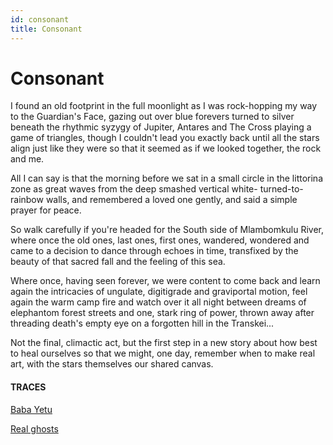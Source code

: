 ```yaml
---
id: consonant
title: Consonant
---
```


# Consonant

I found an old footprint
in the full moonlight as I was
rock-hopping my way
to the Guardian's Face,
gazing out over blue forevers
turned to silver beneath the
rhythmic syzygy
of Jupiter, Antares and The Cross
playing a game of triangles,
though I couldn't lead you
exactly back until all the stars
align just like they were
so that it seemed as if
we looked together,
the rock and me.

All I can say is that
the morning before
we sat in a small circle
in the littorina zone
as great waves from the deep
smashed vertical white-
turned-to-rainbow walls,
and remembered a loved one
gently,
and said a simple prayer
for peace.

So walk carefully
if you're headed for
the South side
of Mlambomkulu River,
where once the old ones,
last ones, first ones,
wandered, wondered
and came to a decision
to dance through echoes in time,
transfixed by the beauty
of that sacred fall
and the feeling of this sea.

Where once, having seen forever,
we were content to come back
and learn again the intricacies
of ungulate, digitigrade and graviportal
motion, feel again the warm camp fire
and watch over it all night
between dreams of elephantom
forest streets and one, stark
ring of power, thrown away
after threading death's empty eye
on a forgotten hill in the Transkei...

Not the final, climactic act,
but the first step in a new story
about how best to heal ourselves
so that we might, one day,
remember when to make real art,
with the stars themselves
our shared canvas.


#### TRACES

[Baba Yetu](https://www.youtube.com/watch?v=PCa8RxaOPW8 "Stellenbosch Choir, 2018")

[Real ghosts](https://www.goodreads.com/book/show/1178312.Elephantoms)